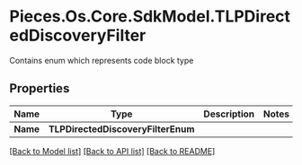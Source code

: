 # Pieces.Os.Core.SdkModel.TLPDirectedDiscoveryFilter
Contains enum which represents code block type

## Properties

Name | Type | Description | Notes
------------ | ------------- | ------------- | -------------
**Name** | **TLPDirectedDiscoveryFilterEnum** |  | 

[[Back to Model list]](../README.md#documentation-for-models) [[Back to API list]](../README.md#documentation-for-api-endpoints) [[Back to README]](../README.md)

